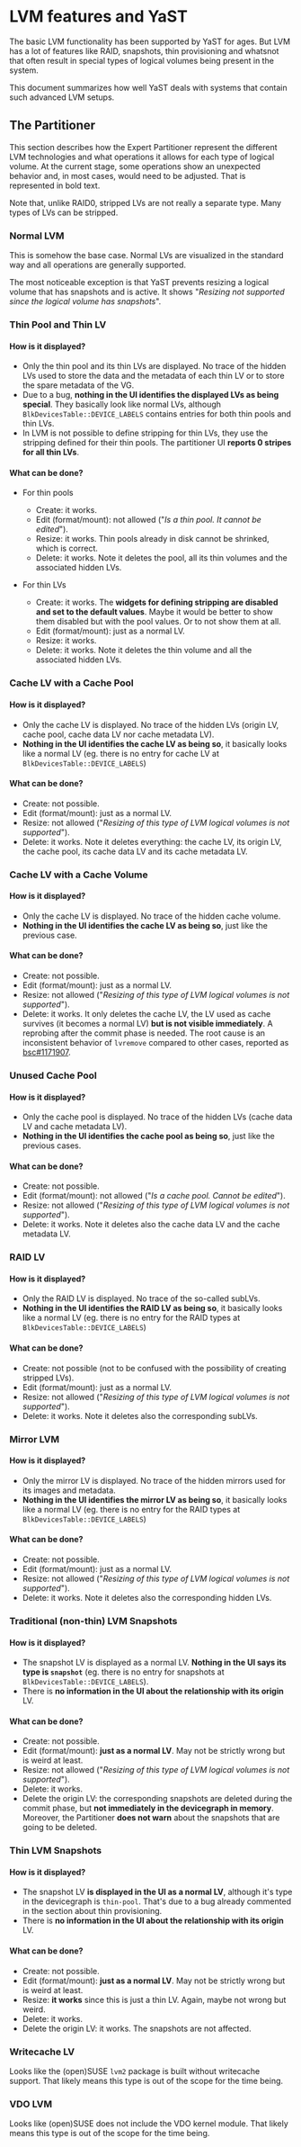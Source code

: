 # LVM features and YaST

The basic LVM functionality has been supported by YaST for ages. But LVM has a lot of features
like RAID, snapshots, thin provisioning and whatsnot that often result in special types of logical
volumes being present in the system.

This document summarizes how well YaST deals with systems that contain such advanced LVM setups.

## The Partitioner

This section describes how the Expert Partitioner represent the different LVM technologies and what
operations it allows for each type of logical volume. At the current stage, some operations show an
unexpected behavior and, in most cases, would need to be adjusted. That is represented in bold text.

Note that, unlike RAID0, stripped LVs are not really a separate type. Many types of LVs can be
stripped.

### Normal LVM

This is somehow the base case. Normal LVs are visualized in the standard way and all operations
are generally supported.

The most noticeable exception is that YaST prevents resizing a logical volume that has snapshots and
is active. It shows "_Resizing not supported since the logical volume has snapshots_".

### Thin Pool and Thin LV

#### How is it displayed?

- Only the thin pool and its thin LVs are displayed. No trace of the hidden LVs used to store the
  data and the metadata of each thin LV or to store the spare metadata of the VG.
- Due to a bug, **nothing in the UI identifies the displayed LVs as being special**. They basically
  look like normal LVs, although `BlkDevicesTable::DEVICE_LABELS` contains entries for both thin
  pools and thin LVs.
- In LVM is not possible to define stripping for thin LVs, they use the stripping defined for their thin
  pools. The partitioner UI **reports 0 stripes for all thin LVs**.

#### What can be done?

- For thin pools
  - Create: it works.
  - Edit (format/mount): not allowed ("_Is a thin pool. It cannot be edited_").
  - Resize: it works. Thin pools already in disk cannot be shrinked, which is correct.
  - Delete: it works. Note it deletes the pool, all its thin volumes and the associated hidden LVs.

- For thin LVs
  - Create: it works. The **widgets for defining stripping are disabled and set to the default values**.
    Maybe it would be better to show them disabled but with the pool values. Or to not show them at all.
  - Edit (format/mount): just as a normal LV.
  - Resize: it works.
  - Delete: it works. Note it deletes the thin volume and all the associated hidden LVs.

### Cache LV with a Cache Pool

#### How is it displayed?

- Only the cache LV is displayed. No trace of the hidden LVs (origin LV, cache pool, cache data LV
  nor cache metadata LV).
- **Nothing in the UI identifies the cache LV as being so**, it basically looks like a normal LV
  (eg. there is no entry for cache LV at `BlkDevicesTable::DEVICE_LABELS`)

#### What can be done?

- Create: not possible.
- Edit (format/mount): just as a normal LV.
- Resize: not allowed ("_Resizing of this type of LVM logical volumes is not supported_").
- Delete: it works. Note it deletes everything: the cache LV, its origin LV, the cache pool, its cache
  data LV and its cache metadata LV.

### Cache LV with a Cache Volume

#### How is it displayed?

- Only the cache LV is displayed. No trace of the hidden cache volume.
- **Nothing in the UI identifies the cache LV as being so**, just like the previous case.

#### What can be done?

- Create: not possible.
- Edit (format/mount): just as a normal LV.
- Resize: not allowed ("_Resizing of this type of LVM logical volumes is not supported_").
- Delete: it works. It only deletes the cache LV, the LV used as cache survives (it becomes a
  normal LV) **but is not visible immediately**. A reprobing after the commit phase is needed.
  The root cause is an inconsistent behavior of `lvremove` compared to other cases, reported
  as [bsc#1171907](https://bugzilla.suse.com/show_bug.cgi?id=1171907).

### Unused Cache Pool

#### How is it displayed?

- Only the cache pool is displayed. No trace of the hidden LVs (cache data LV and cache metadata LV).
- **Nothing in the UI identifies the cache pool as being so**, just like the previous cases.

#### What can be done?

- Create: not possible.
- Edit (format/mount): not allowed ("_Is a cache pool. Cannot be edited_").
- Resize: not allowed ("_Resizing of this type of LVM logical volumes is not supported_").
- Delete: it works. Note it deletes also the cache data LV and the cache metadata LV.

### RAID LV

#### How is it displayed?

- Only the RAID LV is displayed. No trace of the so-called subLVs.
- **Nothing in the UI identifies the RAID LV as being so**, it basically looks like a normal LV
  (eg. there is no entry for the RAID types at `BlkDevicesTable::DEVICE_LABELS`)

#### What can be done?

- Create: not possible (not to be confused with the possibility of creating stripped LVs).
- Edit (format/mount): just as a normal LV.
- Resize: not allowed ("_Resizing of this type of LVM logical volumes is not supported_").
- Delete: it works. Note it deletes also the corresponding subLVs.

### Mirror LVM

#### How is it displayed?

- Only the mirror LV is displayed. No trace of the hidden mirrors used for its images and metadata.
- **Nothing in the UI identifies the mirror LV as being so**, it basically looks like a normal LV
  (eg. there is no entry for the RAID types at `BlkDevicesTable::DEVICE_LABELS`)

#### What can be done?

- Create: not possible.
- Edit (format/mount): just as a normal LV.
- Resize: not allowed ("_Resizing of this type of LVM logical volumes is not supported_").
- Delete: it works. Note it deletes also the corresponding hidden LVs.

### Traditional (non-thin) LVM Snapshots

#### How is it displayed?

- The snapshot LV is displayed as a normal LV. **Nothing in the UI says its type is `snapshot`**
  (eg. there is no entry for snapshots at `BlkDevicesTable::DEVICE_LABELS`).
- There is **no information in the UI about the relationship with its origin** LV.

#### What can be done?

- Create: not possible.
- Edit (format/mount): **just as a normal LV**. May not be strictly wrong but is weird at least.
- Resize: not allowed ("_Resizing of this type of LVM logical volumes is not supported_").
- Delete: it works.
- Delete the origin LV: the corresponding snapshots are deleted during the commit phase, but
  **not immediately in the devicegraph in memory**. Moreover, the Partitioner **does not warn**
  about the snapshots that are going to be deleted.

### Thin LVM Snapshots

#### How is it displayed?

- The snapshot LV **is displayed in the UI as a normal LV**, although it's type in the devicegraph
  is `thin-pool`. That's due to a bug already commented in the section about thin provisioning.
- There is **no information in the UI about the relationship with its origin** LV.

#### What can be done?

- Create: not possible.
- Edit (format/mount): **just as a normal LV**. May not be strictly wrong but is weird at least.
- Resize: **it works** since this is just a thin LV. Again, maybe not wrong but weird.
- Delete: it works.
- Delete the origin LV: it works. The snapshots are not affected.

### Writecache LV

Looks like the (open)SUSE `lvm2` package is built without writecache support. That likely means this
type is out of the scope for the time being.

### VDO LVM

Looks like (open)SUSE does not include the VDO kernel module. That likely means this
type is out of the scope for the time being.
